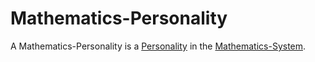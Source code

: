 # Mathematics-Personality

A Mathematics-Personality is a [Personality](70000000.md) in the [Mathematics-System](13000016.md).